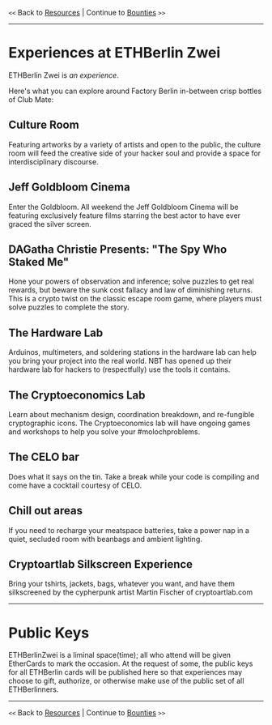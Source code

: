 `<<` Back to [Resources](./resources.md) | Continue to [Bounties](./bounties.md) `>>`

---

# Experiences at ETHBerlin Zwei

ETHBerlin Zwei is _an experience_.

Here's what you can explore around Factory Berlin in-between crisp bottles of Club Mate:

## Culture Room
Featuring artworks by a variety of artists and open to the public, the culture room will feed the creative side of your hacker soul and provide a space for interdisciplinary discourse.

## Jeff Goldbloom Cinema
Enter the Goldbloom. All weekend the Jeff Goldbloom Cinema will be featuring exclusively feature films starring the best actor to have ever graced the silver screen.

## DAGatha Christie Presents: "The Spy Who Staked Me"
Hone your powers of observation and inference; solve puzzles to get real rewards, but beware the sunk cost fallacy and law of diminishing returns. This is a crypto twist on the classic escape room game, where players must solve puzzles to complete the story.  

## The Hardware Lab
Arduinos, multimeters, and soldering stations in the hardware lab can help you bring your project into the real world. NBT has opened up their hardware lab for hackers to (respectfully) use the tools it contains.

## The Cryptoeconomics Lab
Learn about mechanism design, coordination breakdown, and re-fungible cryptographic icons. The Cryptoeconomics lab will have ongoing games and workshops to help you solve your #molochproblems.

## The CELO bar
Does what it says on the tin. Take a break while your code is compiling and come have a cocktail courtesy of CELO.

## Chill out areas
If you need to recharge your meatspace batteries, take a power nap in a quiet, secluded room with beanbags and ambient lighting.  

## Cryptoartlab Silkscreen Experience
Bring your tshirts, jackets, bags, whatever you want, and have them silkscreened by the cypherpunk artist Martin Fischer of cryptoartlab.com

---

# Public Keys
ETHBerlinZwei is a liminal space(time); all who attend will be given EtherCards to mark the occasion. At the request of some, the public keys for all ETHBerlin cards will be published here so that experiences may choose to gift, authorize, or otherwise make use of the public set of all ETHBerlinners.

---

`<<` Back to [Resources](./resources.md) | Continue to [Bounties](./bounties.md) `>>`
